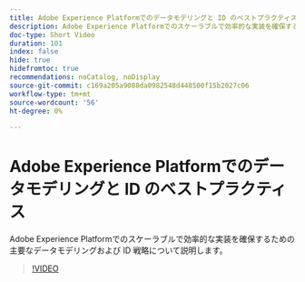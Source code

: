 ```yaml
---
title: Adobe Experience Platformでのデータモデリングと ID のベストプラクティス
description: Adobe Experience Platformでのスケーラブルで効率的な実装を確保するための主要なデータモデリングおよび ID 戦略について説明します。
doc-type: Short Video
duration: 101
index: false
hide: true
hidefromtoc: true
recommendations: noCatalog, noDisplay
source-git-commit: c169a205a9088da0982548d448500f15b2027c06
workflow-type: tm+mt
source-wordcount: '56'
ht-degree: 0%

---
```



# Adobe Experience Platformでのデータモデリングと ID のベストプラクティス

Adobe Experience Platformでのスケーラブルで効率的な実装を確保するための主要なデータモデリングおよび ID 戦略について説明します。

<!-- 72_S655_3442541_100_best-practices-for-data-modeling-and-identity-in-adobe-experience-platform -->
>[!VIDEO](https://video.tv.adobe.com/v/3458310/?learn=on&enablevpops=true)
